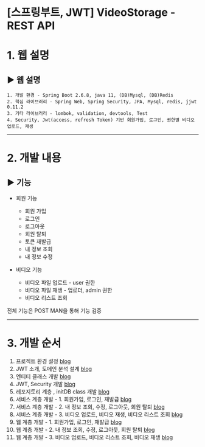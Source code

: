 [스프링부트, JWT] VideoStorage - REST API
======================
# 1. 웹 설명
## ▶ 웹 설명
	1. 개발 환경 - Spring Boot 2.6.8, java 11, (DB)Mysql, (DB)Redis
    2. 핵심 라이브러리 - Spring Web, Spring Security, JPA, Mysql, redis, jjwt 0.11.2
    3. 기타 라이브러리 - lombok, validation, devtools, Test
    4. Security, Jwt(access, refresh Token) 기반 회원가입, 로그인, 권한별 비디오 업로드, 재생

****
# 2. 개발 내용
## ▶ 기능
- 회원 기능
    - 회원 가입
    - 로그인
    - 로그아웃
    - 회원 탈퇴
    - 토큰 재발급
    - 내 정보 조회
    - 내 정보 수정
    
- 비디오 기능
    - 비디오 파일 업로드 - user 권한
    - 비디오 파일 재생 - 업로더, admin 권한
    - 비디오 리스트 조회

전체 기능은 POST MAN을 통해 기능 검증

****
# 3. 개발 순서
1. 프로젝트 환경 설정 [blog](https://rotomoo.tistory.com/65?category=1006036)
2. JWT 소개, 도메인 분석 설계 [blog](https://rotomoo.tistory.com/66?category=1006036)
3. 엔티티 클래스 개발 [blog](https://rotomoo.tistory.com/67?category=1006036)
4. JWT, Security 개발 [blog](https://rotomoo.tistory.com/68?category=1006036)
5. 레포지토리 계층 , initDB class 개발 [blog](https://rotomoo.tistory.com/69?category=1006036)
6. 서비스 계층 개발 - 1. 회원가입, 로그인, 재발급 [blog](https://rotomoo.tistory.com/70?category=1006036)
7. 서비스 계층 개발 - 2. 내 정보 조회, 수정, 로그아웃, 회원 탈퇴 [blog](https://rotomoo.tistory.com/71?category=1006036)
8. 서비스 계층 개발 - 3. 비디오 업로드, 비디오 재생, 비디오 리스트 조회 [blog](https://rotomoo.tistory.com/72?category=1006036)
9. 웹 계층 개발 - 1. 회원가입, 로그인, 재발급 [blog](https://rotomoo.tistory.com/73?category=1006036)
10. 웹 계층 개발 - 2. 내 정보 조회, 수정, 로그아웃, 회원 탈퇴 [blog](https://rotomoo.tistory.com/74?category=1006036)
11. 웹 계층 개발 - 3. 비디오 업로드, 비디오 리스트 조회, 비디오 재생 [blog](https://rotomoo.tistory.com/75?category=1006036)
